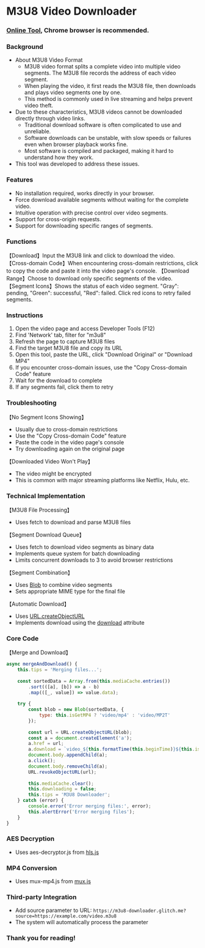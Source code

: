 # M3U8 Video Downloader

### [Online Tool](https://m3u8-downloader-cht.glitch.me/index-en.html), Chrome browser is recommended.

### Background
- About M3U8 Video Format
    - M3U8 video format splits a complete video into multiple video segments. The M3U8 file records the address of each video segment.
    - When playing the video, it first reads the M3U8 file, then downloads and plays video segments one by one.
    - This method is commonly used in live streaming and helps prevent video theft.
- Due to these characteristics, M3U8 videos cannot be downloaded directly through video links.
    - Traditional download software is often complicated to use and unreliable.
    - Software downloads can be unstable, with slow speeds or failures even when browser playback works fine.
    - Most software is compiled and packaged, making it hard to understand how they work.
- This tool was developed to address these issues.

### Features
- No installation required, works directly in your browser.
- Force download available segments without waiting for the complete video.
- Intuitive operation with precise control over video segments.
- Support for cross-origin requests.
- Support for downloading specific ranges of segments.

### Functions
【Download】Input the M3U8 link and click to download the video.
【Cross-domain Code】When encountering cross-domain restrictions, click to copy the code and paste it into the video page's console.
【Download Range】Choose to download only specific segments of the video.
【Segment Icons】Shows the status of each video segment. "Gray": pending, "Green": successful, "Red": failed. Click red icons to retry failed segments.

### Instructions
1. Open the video page and access Developer Tools (F12)
2. Find 'Network' tab, filter for "m3u8"
3. Refresh the page to capture M3U8 files
4. Find the target M3U8 file and copy its URL
5. Open this tool, paste the URL, click "Download Original" or "Download MP4"
6. If you encounter cross-domain issues, use the "Copy Cross-domain Code" feature
7. Wait for the download to complete
8. If any segments fail, click them to retry

### Troubleshooting
【No Segment Icons Showing】
  - Usually due to cross-domain restrictions
  - Use the "Copy Cross-domain Code" feature
  - Paste the code in the video page's console
  - Try downloading again on the original page

【Downloaded Video Won't Play】
  - The video might be encrypted
  - This is common with major streaming platforms like Netflix, Hulu, etc.

### Technical Implementation
【M3U8 File Processing】
- Uses fetch to download and parse M3U8 files

【Segment Download Queue】
- Uses fetch to download video segments as binary data
- Implements queue system for batch downloading
- Limits concurrent downloads to 3 to avoid browser restrictions

【Segment Combination】
- Uses [Blob](https://developer.mozilla.org/en-US/docs/Web/API/Blob) to combine video segments
- Sets appropriate MIME type for the final file

【Automatic Download】
- Uses [URL.createObjectURL](https://developer.mozilla.org/en-US/docs/Web/API/URL/createObjectURL)
- Implements download using the [download](https://developer.mozilla.org/en-US/docs/Web/HTML/Element/a) attribute

### Core Code
【Merge and Download】

```javascript
async mergeAndDownload() {
    this.tips = 'Merging files...';
    
    const sortedData = Array.from(this.mediaCache.entries())
        .sort(([a], [b]) => a - b)
        .map(([_, value]) => value.data);
    
    try {
        const blob = new Blob(sortedData, { 
            type: this.isGetMP4 ? 'video/mp4' : 'video/MP2T' 
        });
        
        const url = URL.createObjectURL(blob);
        const a = document.createElement('a');
        a.href = url;
        a.download = `video_${this.formatTime(this.beginTime)}${this.isGetMP4 ? '.mp4' : '.ts'}`;
        document.body.appendChild(a);
        a.click();
        document.body.removeChild(a);
        URL.revokeObjectURL(url);
        
        this.mediaCache.clear();
        this.downloading = false;
        this.tips = 'M3U8 Downloader';
    } catch (error) {
        console.error('Error merging files:', error);
        this.alertError('Error merging files');
    }
}
```

### AES Decryption
- Uses aes-decryptor.js from [hls.js](https://github.com/video-dev/hls.js)

### MP4 Conversion
- Uses mux-mp4.js from [mux.js](https://github.com/videojs/mux.js#mp4)

### Third-party Integration
- Add source parameter to URL: ```https://m3u8-downloader.glitch.me?source=https://example.com/video.m3u8```
- The system will automatically process the parameter

### Thank you for reading!










































































